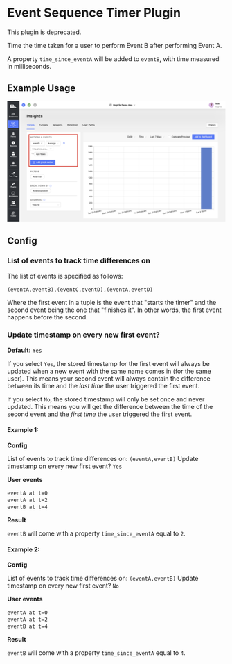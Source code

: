 # Event Sequence Timer Plugin

This plugin is deprecated.

Time the time taken for a user to perform Event B after performing Event A.

A property `time_since_eventA` will be added to `eventB`, with time measured in milliseconds.

## Example Usage

![](readme-assets/avg-time.png)

## Config

### List of events to track time differences on

The list of events is specified as follows:

```
(eventA,eventB),(eventC,eventD),(eventA,eventD)
```

Where the first event in a tuple is the event that "starts the timer" and the second event being the one that "finishes it". In other words, the first event happens before the second.

### Update timestamp on every new first event?

**Default:** `Yes`

If you select `Yes`, the stored timestamp for the first event will always be updated when a new event with the same name comes in (for the same user). This means your second event will always contain the difference between its time and the _last time_ the user triggered the first event.

If you select `No`, the stored timestamp will only be set once and never updated. This means you will get the difference between the time of the second event and the _first time_ the user triggered the first event.

#### Example 1:

**Config**

List of events to track time differences on: `(eventA,eventB)`
Update timestamp on every new first event? `Yes`

**User events**

```
eventA at t=0
eventA at t=2
eventB at t=4
```

**Result**

`eventB` will come with a property `time_since_eventA` equal to `2`.

#### Example 2:

**Config**

List of events to track time differences on: `(eventA,eventB)`
Update timestamp on every new first event? `No`

**User events**

```
eventA at t=0
eventA at t=2
eventB at t=4
```

**Result**

`eventB` will come with a property `time_since_eventA` equal to `4`.

